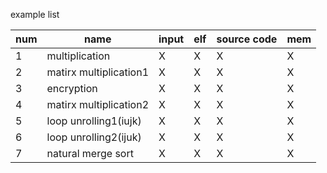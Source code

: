 example list 

num | name | input | elf | source code| mem
---- |---- | ---- | ---- | ----| ----
1 |multiplication | X | X | X| X
2 |matirx multiplication1 | X | X | X| X
3 |encryption | X | X | X| X
4 |matirx multiplication2 | X | X | X| X
5 |loop unrolling1(iujk) | X | X | X| X
6 |loop unrolling2(ijuk) | X | X | X| X
7 |natural merge sort | X | X | X| X
